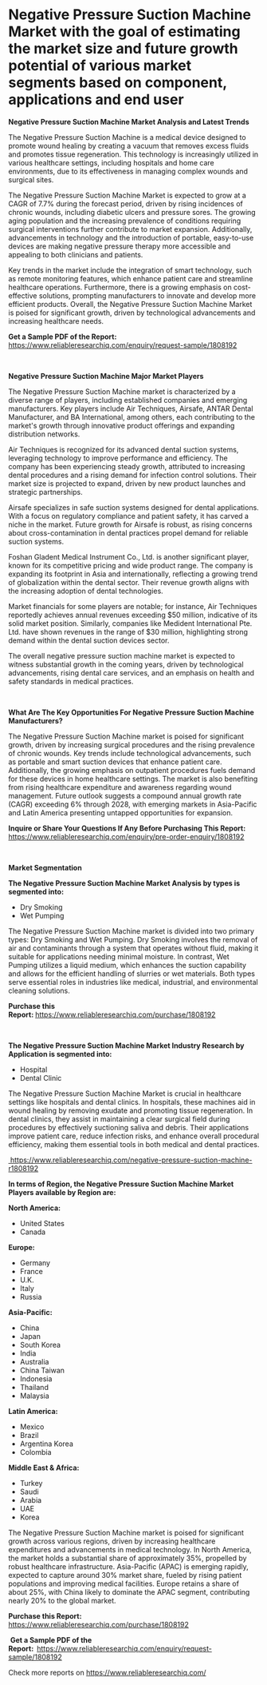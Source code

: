<p><h1>Negative Pressure Suction Machine Market with the goal of estimating the market size and future growth potential of various market segments based on component, applications and end user</h1></p><p><strong>Negative Pressure Suction Machine Market Analysis and Latest Trends</strong></p>
<p><p>The Negative Pressure Suction Machine is a medical device designed to promote wound healing by creating a vacuum that removes excess fluids and promotes tissue regeneration. This technology is increasingly utilized in various healthcare settings, including hospitals and home care environments, due to its effectiveness in managing complex wounds and surgical sites.</p><p>The Negative Pressure Suction Machine Market is expected to grow at a CAGR of 7.7% during the forecast period, driven by rising incidences of chronic wounds, including diabetic ulcers and pressure sores. The growing aging population and the increasing prevalence of conditions requiring surgical interventions further contribute to market expansion. Additionally, advancements in technology and the introduction of portable, easy-to-use devices are making negative pressure therapy more accessible and appealing to both clinicians and patients.</p><p>Key trends in the market include the integration of smart technology, such as remote monitoring features, which enhance patient care and streamline healthcare operations. Furthermore, there is a growing emphasis on cost-effective solutions, prompting manufacturers to innovate and develop more efficient products. Overall, the Negative Pressure Suction Machine Market is poised for significant growth, driven by technological advancements and increasing healthcare needs.</p></p>
<p><strong>Get a Sample PDF of the Report:&nbsp;</strong> <a href="https://www.reliableresearchiq.com/enquiry/request-sample/1808192?utm_campaign=2760&utm_medium=2&utm_source=Github&utm_content=ia&utm_term=03032025&utm_id=negative-pressure-suction-machine">https://www.reliableresearchiq.com/enquiry/request-sample/1808192</a></p>
<p>&nbsp;</p>
<p><strong>Negative Pressure Suction Machine Major Market Players</strong></p>
<p><p>The Negative Pressure Suction Machine market is characterized by a diverse range of players, including established companies and emerging manufacturers. Key players include Air Techniques, Airsafe, ANTAR Dental Manufacturer, and BA International, among others, each contributing to the market's growth through innovative product offerings and expanding distribution networks.</p><p>Air Techniques is recognized for its advanced dental suction systems, leveraging technology to improve performance and efficiency. The company has been experiencing steady growth, attributed to increasing dental procedures and a rising demand for infection control solutions. Their market size is projected to expand, driven by new product launches and strategic partnerships.</p><p>Airsafe specializes in safe suction systems designed for dental applications. With a focus on regulatory compliance and patient safety, it has carved a niche in the market. Future growth for Airsafe is robust, as rising concerns about cross-contamination in dental practices propel demand for reliable suction systems.</p><p>Foshan Gladent Medical Instrument Co., Ltd. is another significant player, known for its competitive pricing and wide product range. The company is expanding its footprint in Asia and internationally, reflecting a growing trend of globalization within the dental sector. Their revenue growth aligns with the increasing adoption of dental technologies.</p><p>Market financials for some players are notable; for instance, Air Techniques reportedly achieves annual revenues exceeding $50 million, indicative of its solid market position. Similarly, companies like Medident International Pte. Ltd. have shown revenues in the range of $30 million, highlighting strong demand within the dental suction devices sector.</p><p>The overall negative pressure suction machine market is expected to witness substantial growth in the coming years, driven by technological advancements, rising dental care services, and an emphasis on health and safety standards in medical practices.</p></p>
<p>&nbsp;</p>
<p><strong>What Are The Key Opportunities For Negative Pressure Suction Machine Manufacturers?</strong></p>
<p><p>The Negative Pressure Suction Machine market is poised for significant growth, driven by increasing surgical procedures and the rising prevalence of chronic wounds. Key trends include technological advancements, such as portable and smart suction devices that enhance patient care. Additionally, the growing emphasis on outpatient procedures fuels demand for these devices in home healthcare settings. The market is also benefiting from rising healthcare expenditure and awareness regarding wound management. Future outlook suggests a compound annual growth rate (CAGR) exceeding 6% through 2028, with emerging markets in Asia-Pacific and Latin America presenting untapped opportunities for expansion.</p></p>
<p><strong>Inquire or Share Your Questions If Any Before Purchasing This Report:</strong> <a href="https://www.reliableresearchiq.com/enquiry/pre-order-enquiry/1808192?utm_campaign=2760&utm_medium=2&utm_source=Github&utm_content=ia&utm_term=03032025&utm_id=negative-pressure-suction-machine">https://www.reliableresearchiq.com/enquiry/pre-order-enquiry/1808192</a></p>
<p>&nbsp;</p>
<p><strong>Market Segmentation</strong></p>
<p><strong>The Negative Pressure Suction Machine Market Analysis by types is segmented into:</strong></p>
<p><ul><li>Dry Smoking</li><li>Wet Pumping</li></ul></p>
<p><p>The Negative Pressure Suction Machine market is divided into two primary types: Dry Smoking and Wet Pumping. Dry Smoking involves the removal of air and contaminants through a system that operates without fluid, making it suitable for applications needing minimal moisture. In contrast, Wet Pumping utilizes a liquid medium, which enhances the suction capability and allows for the efficient handling of slurries or wet materials. Both types serve essential roles in industries like medical, industrial, and environmental cleaning solutions.</p></p>
<p><strong>Purchase this Report:&nbsp;</strong><a href="https://www.reliableresearchiq.com/purchase/1808192?utm_campaign=2760&utm_medium=2&utm_source=Github&utm_content=ia&utm_term=03032025&utm_id=negative-pressure-suction-machine">https://www.reliableresearchiq.com/purchase/1808192</a></p>
<p>&nbsp;</p>
<p><strong>The Negative Pressure Suction Machine Market Industry Research by Application is segmented into:</strong></p>
<p><ul><li>Hospital</li><li>Dental Clinic</li></ul></p>
<p><p>The Negative Pressure Suction Machine Market is crucial in healthcare settings like hospitals and dental clinics. In hospitals, these machines aid in wound healing by removing exudate and promoting tissue regeneration. In dental clinics, they assist in maintaining a clear surgical field during procedures by effectively suctioning saliva and debris. Their applications improve patient care, reduce infection risks, and enhance overall procedural efficiency, making them essential tools in both medical and dental practices.</p></p>
<p><a href="https://www.reliableresearchiq.com/negative-pressure-suction-machine-r1808192?utm_campaign=2760&utm_medium=2&utm_source=Github&utm_content=ia&utm_term=03032025&utm_id=negative-pressure-suction-machine">&nbsp;https://www.reliableresearchiq.com/negative-pressure-suction-machine-r1808192</a></p>
<p><strong>In terms of Region, the Negative Pressure Suction Machine Market Players available by Region are:</strong></p>
<p>
    <p> <strong> North America: </strong>
        <ul>
            <li>United States</li>
            <li>Canada</li>
        </ul>
        </p> 
    <p> <strong> Europe: </strong>
        <ul>
            <li>Germany</li>
            <li>France</li>
            <li>U.K.</li>
            <li>Italy</li>
            <li>Russia</li>
        </ul>
        </p> 
    <p> <strong> Asia-Pacific: </strong>
        <ul>
            <li>China</li>
            <li>Japan</li>
            <li>South Korea</li>
            <li>India</li>
            <li>Australia</li>
            <li>China Taiwan</li>
            <li>Indonesia</li>
            <li>Thailand</li>
            <li>Malaysia</li>
        </ul>
        </p> 
    <p> <strong> Latin America: </strong>
        <ul>
            <li>Mexico</li>
            <li>Brazil</li>
            <li>Argentina Korea</li>
            <li>Colombia</li>
        </ul>
        </p> 
    <p> <strong> Middle East & Africa: </strong>
        <ul>
            <li>Turkey</li>
            <li>Saudi</li>
            <li>Arabia</li>
            <li>UAE</li>
            <li>Korea</li>
        </ul>
    </p>
    </p>
<p><p>The Negative Pressure Suction Machine market is poised for significant growth across various regions, driven by increasing healthcare expenditures and advancements in medical technology. In North America, the market holds a substantial share of approximately 35%, propelled by robust healthcare infrastructure. Asia-Pacific (APAC) is emerging rapidly, expected to capture around 30% market share, fueled by rising patient populations and improving medical facilities. Europe retains a share of about 25%, with China likely to dominate the APAC segment, contributing nearly 20% to the global market.</p></p>
<p><strong>Purchase this Report: </strong><a href="https://www.reliableresearchiq.com/purchase/1808192?utm_campaign=2760&utm_medium=2&utm_source=Github&utm_content=ia&utm_term=03032025&utm_id=negative-pressure-suction-machine">https://www.reliableresearchiq.com/purchase/1808192</a></p>
<p>&nbsp;<strong>Get a Sample PDF of the Report:&nbsp;&nbsp;</strong><a href="https://www.reliableresearchiq.com/enquiry/request-sample/1808192?utm_campaign=2760&utm_medium=2&utm_source=Github&utm_content=ia&utm_term=03032025&utm_id=negative-pressure-suction-machine">https://www.reliableresearchiq.com/enquiry/request-sample/1808192</a></p>
<p><strong></strong></p>
<p>Check more reports on <a href="https://www.reliableresearchiq.com/?utm_campaign=2760&utm_medium=2&utm_source=Github&utm_content=ia&utm_term=03032025&utm_id=negative-pressure-suction-machine">https://www.reliableresearchiq.com/</a></p>